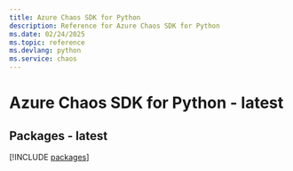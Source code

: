 ```yaml
---
title: Azure Chaos SDK for Python
description: Reference for Azure Chaos SDK for Python
ms.date: 02/24/2025
ms.topic: reference
ms.devlang: python
ms.service: chaos
---
```

# Azure Chaos SDK for Python - latest
## Packages - latest
[!INCLUDE [packages](chaos-index.md)]